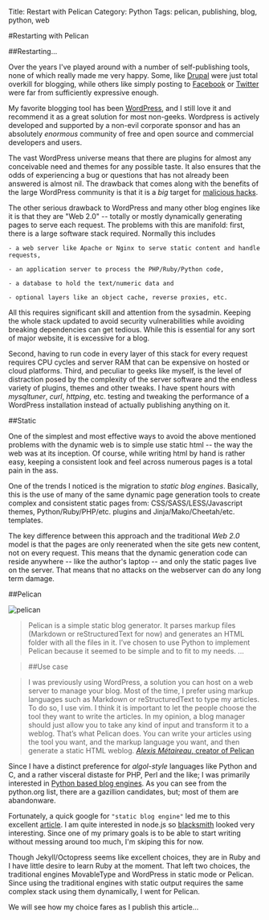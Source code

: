 Title: Restart with Pelican
Category: Python
Tags: pelican, publishing, blog, python, web

#Restarting with Pelican

##Restarting...

Over the years I've played around with a number of self-publishing tools, none of which really 
made me very happy. Some, like [Drupal](http://www.drupal.org/) were just total overkill for 
blogging, while others like simply posting to [Facebook](http://www.facebook.com/) or 
[Twitter](http://www.twitter.com/) were far from sufficiently expressive enough.

My favorite blogging tool has been [WordPress](http://www.wordpress.com/), and I still love it 
and recommend it as a great solution for most non-geeks. Wordpress is actively developed and 
supported by a non-evil corporate sponsor and has an absolutely *enormous* community of free and 
open source and commercial developers and users.

The vast WordPress universe means that there are plugins for almost any conceivable need and 
themes for any possible taste. It also ensures that the odds of experiencing a bug or questions
that has not already been answered is almost nil. The drawback that comes along with the benefits
of the large WordPress community is that it is a *big* target for 
[malicious hacks](http://www.cvedetails.com/vendor/2337/Wordpress.html).

The other serious drawback to WordPress and many other blog engines like it is that they are 
"Web 2.0" -- totally or mostly dynamically generating pages to serve each request. The problems 
with this are manifold: first, there is a large software stack required. Normally this includes

    - a web server like Apache or Nginx to serve static content and handle requests,

    - an application server to process the PHP/Ruby/Python code,

    - a database to hold the text/numeric data and

    - optional layers like an object cache, reverse proxies, etc.

All this requires significant skill and attention from the sysadmin. Keeping the whole stack 
updated to avoid security vulnerabilities while avoiding breaking dependencies can get tedious. 
While this is essential for any sort of major website, it is excessive for a blog.  

Second, having to run code in every layer of this stack for every request requires CPU cycles 
and server RAM that can be expensive on hosted or cloud platforms. Third, and peculiar to geeks 
like myself, is the level of distraction posed by the complexity of the server software and the 
endless variety of plugins, themes and other tweaks. I have spent hours with *mysqltuner*, 
*curl*, *httping*, etc. testing and tweaking the performance of a WordPress installation instead 
of actually publishing anything on it. 

##Static

One of the simplest and most effective ways to avoid the above mentioned problems with the 
dynamic web is to simple use static html -- the way the web was at its inception. Of course, 
while writing html by hand is rather easy, keeping a consistent look and feel across numerous 
pages is a total pain in the ass. 

One of the trends I noticed is the migration to *static blog engines*. Basically, this is the 
use of many of the same dynamic page generation tools to create complex and consistent static 
pages from: CSS/SASS/LESS/Javascript themes, Python/Ruby/PHP/etc. plugins and Jinja/Mako/Cheetah/etc.
templates. 

The key difference between this approach and the traditional *Web 2.0* model is that the pages
are only reenerated when the site gets new content, not on every request. This means that the 
dynamic generation code can reside anywhere -- like the author's laptop -- and only the static 
pages live on the server. That means that no attacks on the webserver can do any long term 
damage.

##Pelican

![pelican](static/images/pelican_clipart_01.jpg "Pelican")

> Pelican is a simple static blog generator. It parses markup files (Markdown or 
reStructuredText for now) and generates an HTML folder with all the files in it. I’ve chosen to 
use Python to implement Pelican because it seemed to be simple and to fit to my needs. ...

> ##Use case

> I was previously using WordPress, a solution you can host on a web server to manage your blog. 
Most of the time, I prefer using markup languages such as Markdown or reStructuredText to type 
my articles. To do so, I use vim. I think it is important to let the people choose the tool 
they want to write the articles. In my opinion, a blog manager should just allow you to take 
any kind of input and transform it to a weblog. That’s what Pelican does. You can write your 
articles using the tool you want, and the markup language you want, and then generate a 
static HTML weblog. 
[*Alexis Métaireau*, creator of Pelican](http://docs.getpelican.com/en/3.2/report.html)

Since I have a distinct preference for *algol-style* languages like Python and C, and a rather 
visceral distaste for PHP, Perl and the like; I was primarily interested in [Python based blog 
engines](http://wiki.python.org/moin/PythonBlogSoftware). As you can see from the python.org
list, there are a gazillion candidates, but; most of them are abandonware. 

Fortunately, a quick google for `"static blog engine"` led me to this excellent 
[article](http://siliconangle.com/blog/2012/03/20/5-minimalist-static-html-blog-generators-to-check-out/).
I am quite interested in node.js so [blacksmith](http://blog.nodejitsu.com/introducing-blacksmith) 
looked very interesting. Since one of my primary goals is to be able to start writing without 
messing around too much, I'm skiping this for now. 

Though Jekyll/Octopress seems like excellent choices, they are in Ruby and I have little desire
to learn Ruby at the moment. That left two choices, the traditional engines MovableType and 
WordPress in static mode or Pelican. Since using the traditional engines with static output 
requires the same complex stack using them dynamically, I went for Pelican. 

We will see how my choice fares as I publish this article...